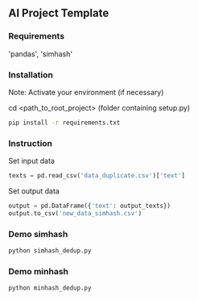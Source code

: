 ## AI Project Template

### Requirements
'pandas', 'simhash'

### Installation
Note: Activate your environment (if necessary)

cd <path_to_root_project> (folder containing setup.py)
```bash
pip install -r requirements.txt
```

### Instruction
Set input data 
```python
texts = pd.read_csv('data_duplicate.csv')['text']
```
Set output data
```python
output = pd.DataFrame({'text': output_texts})
output.to_csv('new_data_simhash.csv')
```

### Demo simhash
```bash
python simhash_dedup.py
```

### Demo minhash
```bash
python minhash_dedup.py
```

